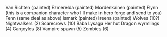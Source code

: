 Van Richten (painted)
Ezmerelda (painted) 
Mordenkainen (painted) 
Flynn (this is a companion character who I'll make in hero forge and send to you) 
Fenn (same deal as above) 
Ismark (painted) 
Ireena (painted) 
Wolves (10?) 
Nightwalkers (2) 
Scarecrows (10) 
Baba Lysaga
Her hut 
Dragon wyrmlings (4) 
Gargoyles (8)
Vampire spawn (5)
Zombies (6)